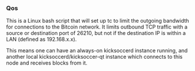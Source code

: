 ### Qos ###

This is a Linux bash script that will set up tc to limit the outgoing bandwidth for connections to the Bitcoin network. It limits outbound TCP traffic with a source or destination port of 26210, but not if the destination IP is within a LAN (defined as 192.168.x.x).

This means one can have an always-on kicksoccerd instance running, and another local kicksoccerd/kicksoccer-qt instance which connects to this node and receives blocks from it.
